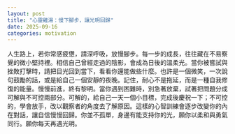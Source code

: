 ```yaml
---
layout: post
title: "心靈雞湯：慢下腳步，讓光明回歸"
date: 2025-09-16
categories: motivation
---
```


人生路上，若你常感疲憊，請深呼吸，放慢腳步。每一步的成長，往往藏在不易察覺的微小堅持裡。相信自己曾經走過的陰影，會成為日後的溫柔光。當你被嘗試與挫敗打擊時，請把目光回到當下，看看你還能做些什麼。也許是一個微笑，一次說句鼓勵的話，或是給自己一個安靜的夜晚。記住，耐心不是拖延，而是一種自我修復的能量。慢慢前進，終有黎明。當你遇到困難時，別急著放棄，試著把問題分成可解與不可控兩部分。可解的，給自己一天一個小目標，完成後慶祝一下；不可控的，學會放手，改以觀察者的角度去了解原因。這樣的心智訓練會逐步改變你的內在對話，讓自信慢慢回歸。你並不孤單，身邊有能支持你的光，願你以柔和與勇氣同行。願你每天再遇光明。